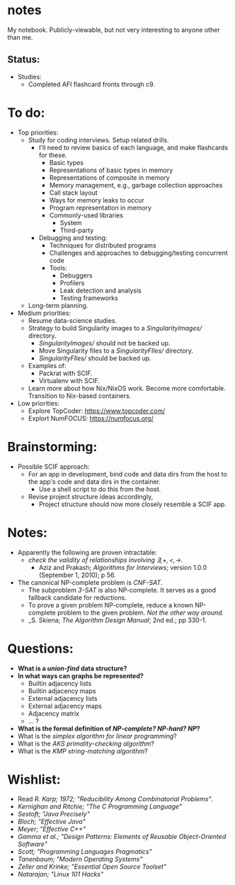 # notes

My notebook. Publicly-viewable, but not very interesting to anyone other than me.

## Status:

- Studies:
  - Completed AFI flashcard fronts through c9.


# To do:

- Top priorities:
    - Study for coding interviews. Setup related drills.
      - I'll need to review basics of each language, and make flashcards for these.
        - Basic types
        - Representations of basic types in memory
        - Representations of composite in memory
        - Memory management, e.g., garbage collection approaches
        - Call stack layout
        - Ways for memory leaks to occur
        - Program representation in memory
        - Commonly-used libraries
          - System
          - Third-party
      - Debugging and testing:
        - Techniques for distributed programs
        - Challenges and approaches to debugging/testing concurrent code
        - Tools:
          - Debuggers
          - Profilers
          - Leak detection and analysis
          - Testing frameworks
    - Long-term planning.
- Medium priorities:
    - Resume data-science studies.
    - Strategy to build Singularity images to a _SingularityImages/_ directory.
        - _SingularityImages/_ should not be backed up.
        - Move Singularity files to a _SingularityFIles/_ directory.
        - _SingularityFIles/_ should be backed up.
    - Examples of:
        - Packrat with SCIF.
        - Virtualenv with SCIF.
    - Learn more about how Nix/NixOS work. Become more comfortable. Transition to Nix-based containers.
- Low priorities:
  - Explore TopCoder: https://www.topcoder.com/
  - Explort NumFOCUS: https://numfocus.org/


# Brainstorming:

- Possible SCIF approach:
  - For an app in development, bind code and data dirs from the host to the app's code and data dirs in the container.
    - Use a shell script to do this from the host.
  - Revise project structure ideas accordingly,
    - Project structure should now more closely resemble a SCIF app.


# Notes:

- Apparently the following are proven intractable:
  - _check the validity of relationships involving $\exists, +, <, \rightarrow$._
    - Aziz and Prakash; _Algorithms for Interviews_; version 1.0.0 (September 1, 2010); p 56.
- The canonical NP-complete problem is _CNF-SAT_.
  - The subproblem _3-SAT_ is also NP-complete. It serves as a good fallback candidate for reductions.
  - To prove a given problem NP-complete, reduce a known NP-complete problem to the given problem. _Not the other way around._
  - _S. Skiena; _The Algorithm Design Manual_; 2nd ed.; pp 330-1.


# Questions:

- **What is a _union-find_ data structure?**
- **In what ways can graphs be represented?**
  - Builtin adjacency lists
  - Builtin adjacency maps
  - External adjacency lists
  - External adjacency maps
  - Adjacency matrix
  - ... ?
- **What is the formal definition of _NP-complete?_ _NP-hard?_ _NP_?**
- What is the _simplex algorithm for linear programming_?
- What is the _AKS primality-checking algorithm_?
- What is the _KMP string-matching algorithm_?


# Wishlist:

- Read _R. Karp; 1972; "Reducibility Among Combinatorial Problems"_.
- _Kernighan and Ritchie; "The C Programming Language"_
- _Sestoft; "Java Precisely"_
- _Bloch; "Effective Java"_
- _Meyer; "Effective C++"_
- _Gamma et al.; "Design Patterns: Elements of Reusable Object-Oriented Software"_
- _Scott; "Programming Languages Pragmatics"_
- _Tanenbaum; "Modern Operating Systems"_
- _Zeller and Krinke; "Essential Open Source Toolset"_
- _Natarajan; "Linux 101 Hacks"_
